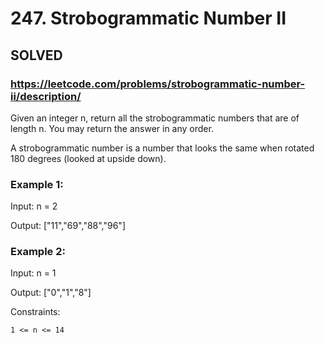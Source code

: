 # 247. Strobogrammatic Number II

## SOLVED
### https://leetcode.com/problems/strobogrammatic-number-ii/description/

Given an integer n, return all the strobogrammatic numbers that are of length n. You may return the answer in any order.

A strobogrammatic number is a number that looks the same when rotated 180 degrees (looked at upside down).



### Example 1:

Input: n = 2

Output: ["11","69","88","96"]


### Example 2:

Input: n = 1

Output: ["0","1","8"]


Constraints:

    1 <= n <= 14